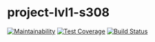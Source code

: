 # project-lvl1-s308

[![Maintainability](https://api.codeclimate.com/v1/badges/2c7234844a17578315b6/maintainability)](https://codeclimate.com/github/guskovaue/project-lvl1-s308/maintainability)
[![Test Coverage](https://api.codeclimate.com/v1/badges/2c7234844a17578315b6/test_coverage)](https://codeclimate.com/github/guskovaue/project-lvl1-s308/test_coverage)
[![Build Status](https://travis-ci.org/guskovaue/project-lvl1-s308.svg?branch=master)](https://travis-ci.org/guskovaue/project-lvl1-s308)

